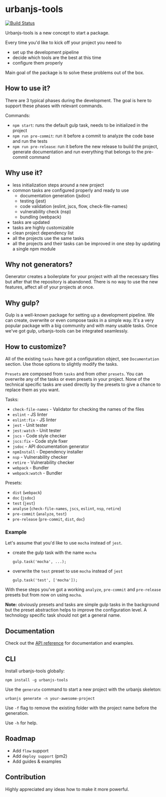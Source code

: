 # urbanjs-tools
[![Build Status](https://travis-ci.org/urbanjs/tools.svg?branch=master)](https://travis-ci.org/urbanjs/tools)

Urbanjs-tools is a new concept to start a package.

Every time you'd like to kick off your project you
need to
- set up the development pipeline
- decide which tools are the best at this time
- configure them properly

Main goal of the package is to solve these problems out of the box.

## How to use it?

There are 3 typical phases during the development. The goal is here to support
these phases with relevant commands.

Commands:
- `npm start`: runs the default gulp task, needs to be initialized in the project
- `npm run pre-commit`: run it before a commit to analyze the code base and run the tests
- `npm run pre-release`: run it before the new release to build the project,
generate documentation and run everything that belongs to the pre-commit command

## Why use it?
- less initialization steps around a new project
- common tasks are configured properly and ready to use
    - documentation generation (jsdoc)
    - testing (jest)
    - code validation (eslint, jscs, flow, check-file-names)
    - vulnerability check (nsp)
    - bundling (webpack)
- tasks are updated
- tasks are highly customizable
- clean project dependency list
- all the projects use the same tasks
- all the projects and their tasks can be improved in one step
  by updating a single npm module

## Why not generators?

Generator creates a boilerplate for your project
with all the necessary files but after that the
repository is abandoned. There is no way to use
the new features, affect all of your projects at once.

## Why gulp?

Gulp is a well-known package for setting up a
development pipeline. We can create, overwrite
or even compose tasks in a simple way.
It's a very popular package with a big community
and with many usable tasks. Once we've got gulp,
urbanjs-tools can be integrated seamlessly.

## How to customize?
All of the existing ```tasks``` have got a configuration object, see ```Documentation``` section.
Use those options to slightly modify the tasks.

```Presets``` are composed from ```tasks``` and from other ```presets```.
You can overwrite any of the tasks or even presets in your project. None
of the technical specific tasks are used directly by the presets
to give a chance to replace them as you want.

Tasks:
- ```check-file-names``` - Validator for checking the names of the files
- ```eslint``` - JS linter
- ```eslint:fix``` - JS linter
- ```jest``` - Unit tester
- ```jest:watch``` - Unit tester
- ```jscs``` - Code style checker
- ```jscs:fix``` - Code style fixer
- ```jsdoc``` - API documentation generator
- ```npmInstall``` - Dependency installer
- ```nsp``` - Vulnerability checker
- ```retire``` - Vulnerability checker
- ```webpack``` - Bundler
- ```webpack:watch``` - Bundler

Presets:
- ```dist``` (```webpack```)
- ```doc``` (```jsdoc```)
- ```test``` (```jest```)
- ```analyse``` (```check-file-names```, ```jscs```, ```eslint```, ```nsp```, ```retire```)
- ```pre-commit``` (```analyze```, ```test```)
- ```pre-release``` (```pre-commit```, ```dist```, ```doc```)

### Example
Let's assume that you'd like to use ```mocha``` instead of ```jest```.
- create the gulp task with the name ```mocha```

    ```gulp.task('mocha', ...);```
- overwrite the ```test``` preset to use ```mocha``` instead of ```jest```

    ```gulp.task('test', ['mocha']);```

With these steps you've got a working ```analyze```,
```pre-commit``` and ```pre-release``` presets but from now on
using ```mocha```.

**Note:**
obviously presets and tasks are simple gulp tasks in the background
but the preset abstraction helps to improve the configuration level.
A technology specific task should not get a general name.

## Documentation
Check out the [API reference](http://urbanjs.github.io/tools/)
for documentation and examples.

## CLI
Install urbanjs-tools globally:

```npm install -g urbanjs-tools```

Use the ```generate``` command to start a
new project with the urbanjs skeleton:

```urbanjs generate -n your-awesome-project```

Use ```-f``` flag to remove the existing folder with
the project name before the generation.

Use ```-h``` for help.

## Roadmap
- Add `flow` support
- Add `deploy support` (pm2)
- Add guides & examples

## Contribution
Highly appreciated any ideas how to make it more powerful.

